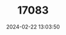 ---
title: "17083"
category: "Mesoclemmys zuliae"
draft: false
date: 2024-02-22 13:03:50
languages:
  English: ["Zulia Toad Headed Sideneck", "Zulia Toad-headed Turtle"]
---